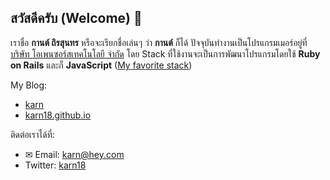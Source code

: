 ## สวัสดีครับ (Welcome) 👋

<!--
**karn18/karn18** is a ✨ _special_ ✨ repository because its `README.md` (this file) appears on your GitHub profile.
-->

เราชื่อ **กานต์ ถิรสุนทร** หรือจะเรียกชื่อเล่นๆ ว่า **กานต์** ก็ได้ ปัจจุบันทำงานเป็นโปรแกรมเมอร์อยู่ที่[บริษัท โอเพนซอร์สเทคโนโลยี จำกัด](https://opensource-technology.com/) โดย Stack ที่ใช้งานจะเป็นการพัฒนาโปรแกรมโดยใช้ **Ruby on Rails** และก็ **JavaScript** ([My favorite stack](https://karn18.github.io/dev/2020/07/09/my-favorite-stack.html))

My Blog:
- [karn](https://world.hey.com/karn)
- [karn18.github.io](https://karn18.github.io)

ติดต่อเราได้ที่:
- ✉ Email: karn@hey.com
- Twitter: [karn18](https://twitter.com/karn18)
